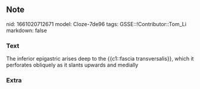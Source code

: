 ## Note
nid: 1661020712671
model: Cloze-7de96
tags: GSSE::!Contributor::Tom_Li
markdown: false

### Text
<div>
  The inferior epigastric arises deep to the {{c1::fascia
  transversalis}}, which it perforates obliquely as it slants
  upwards and medially
</div>

### Extra

